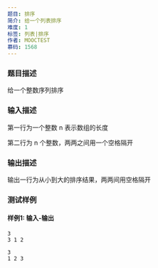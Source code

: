 ```yaml
---
题目: 排序
简介: 给一个列表排序
难度: 1
标签: 列表|排序
作者: MOOCTEST
慕码: 1568
---
```


### 题目描述

给一个整数序列排序

### 输入描述

第一行为一个整数 n 表示数组的长度

第二行为 n 个整数，两两之间用一个空格隔开

### 输出描述

输出一行为从小到大的排序结果，两两间用空格隔开

### 测试样例

#### 样例1: 输入-输出

```
3
3 1 2
```

```
3
1 2 3
```

